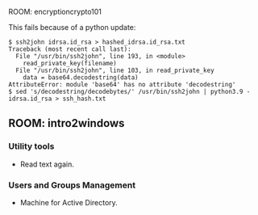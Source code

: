 ROOM: encryptioncrypto101

This fails because of a python update:

    $ ssh2john idrsa.id_rsa > hashed_idrsa.id_rsa.txt
    Traceback (most recent call last):
      File "/usr/bin/ssh2john", line 193, in <module>
        read_private_key(filename)
      File "/usr/bin/ssh2john", line 103, in read_private_key
        data = base64.decodestring(data)
    AttributeError: module 'base64' has no attribute 'decodestring'
    $ sed 's/decodestring/decodebytes/' /usr/bin/ssh2john | python3.9 - idrsa.id_rsa > ssh_hash.txt

## ROOM: intro2windows

### Utility tools

  - Read text again.

### Users and Groups Management
  - Machine for Active Directory.
